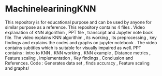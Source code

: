 # MachineleariningKNN
This repository is for educational purpose and can be used by anyone for similar purpose as a reference.
This repository contains 4 files . Video explanation of KNN algorithim , PPT file , transcript and Jupyter note book file.
The video explains KNN algorithim , its working , its preprocessing , key findings and explains the codes and graphs on jupyter notebook . The video contains subtitles which is suitable for visually impaired as well.
PPT contains : intro to KNN , KNN working , KNN example , Distance metrics , Feature scaling , Implementation , Key findings , Conclusion and References.
Code : Generates data set , finds accuracy , Feature scaling and graphs/

